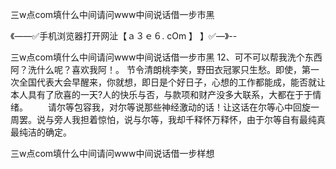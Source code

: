三w点com填什么中间请问www中间说话借一步市黑

《——✅手机浏览器打开网沚【ａ３ｅ６. cOm 】 】✅—》--

三w点com填什么中间请问www中间说话借一步市黑	12、可不可以帮我洗个东西阿？洗什么呢？喜欢我阿！。
节令清朗桃李笑，野田衣冠冢只生愁。即使，第一次全国代表大会早醒来，你就想，即日是个好日子，心想的工作都能成，能否就让本人具有了欣喜的一天?人的快乐与否，与款项和财产没多大联系，大都在于于情绪。
　　请尔等包容我，对尔等说那些神经激动的话！让这话在尔等心中回旋一周罢。说与旁人我担着惊怕，说与尔等，我却千释怀万释怀，由于尔等自有最纯真最纯洁的确定。





三w点com填什么中间请问www中间说话借一步样想
